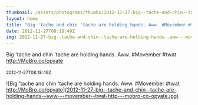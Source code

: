 ```yaml
---
thumbnail: /assets/photograms/thumbs/2012-11-27-big--tache-and-chin--tache-are-holding-hands--aww---movember--twat-http---mobro-co-opyate.jpg
layout: home
title: "Big 'tache and chin 'tache are holding hands. Aww. #Movember #twat http://MoBro.co/opyate"
date: 2012-11-27T08:18:49Z
img: 2012-11-27-big--tache-and-chin--tache-are-holding-hands--aww---movember--twat-http---mobro-co-opyate.jpg
---
```


Big 'tache and chin 'tache are holding hands. Aww. #Movember #twat http://MoBro.co/opyate

<small>2012-11-27T08:18:49Z</small>

![Big 'tache and chin 'tache are holding hands. Aww. #Movember #twat http://MoBro.co/opyate](2012-11-27-big--tache-and-chin--tache-are-holding-hands--aww---movember--twat-http---mobro-co-opyate.jpg)
